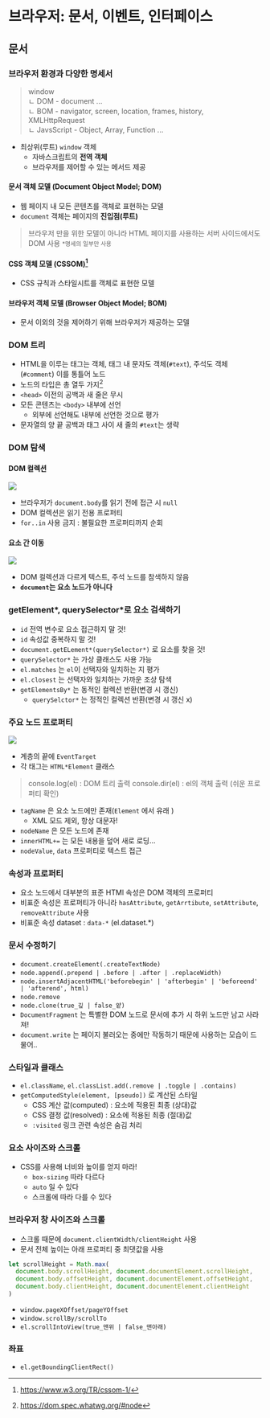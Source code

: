 # 브라우저: 문서, 이벤트, 인터페이스

## 문서

### 브라우저 환경과 다양한 명세서

> window   
> ㄴ DOM - document ...   
> ㄴ BOM - navigator, screen, location, frames, history, XMLHttpRequest   
> ㄴ JavsScript - Object, Array, Function ...

- 최상위(루트) `window` 객체
  - 자바스크립트의 **전역 객체**
  - 브라우저를 제어할 수 있는 메서드 제공

#### 문서 객체 모델 (Document Object Model; DOM)

- 웹 페이지 내 모든 콘텐츠를 객체로 표현하는 모델
- `document` 객체는 페이지의 **진입점(루트)** 

> 브라우저 만을 위한 모델이 아니라 HTML 페이지를 사용하는 서버 사이드에서도 DOM 사용 <small>*명세의 일부만 사용</small>

#### CSS 객체 모델 (CSSOM)[^1]

- CSS 규칙과 스타일시트를 객체로 표현한 모델

#### 브라우저 객체 모델 (Browser Object Model; BOM)

- 문서 이외의 것을 제어하기 위해 브라우저가 제공하는 모델

### DOM 트리

- HTML을 이루는 태그는 객체, 태그 내 문자도 객체(`#text`), 주석도 객체(`#comment`) 이를 통틀어 노드
- 노드의 타입은 총 열두 가지[^2]
- `<head>` 이전의 공백과 새 줄은 무시
- 모든 콘텐츠는 `<body>` 내부에 선언
  - 외부에 선언해도 내부에 선언한 것으로 평가
- 문자열의 양 끝 공백과 태그 사이 새 줄의 `#text`는 생략

[^1]: https://www.w3.org/TR/cssom-1/
[^2]: https://dom.spec.whatwg.org/#node

### DOM 탐색

#### DOM 컬렉션

![](../assets/dom_tree.png)

- 브라우저가 `document.body`를 읽기 전에 접근 시 `null`
- DOM 컬렉션은 읽기 전용 프로퍼티
- `for..in` 사용 금지 : 불필요한 프로퍼티까지 순회

#### 요소 간 이동

![](../assets/dom_tree2.png)

- DOM 컬렉션과 다르게 텍스트, 주석 노드를 참색하지 않음
- **`document`는 요소 노드가 아니다**

### getElement*, querySelector*로 요소 검색하기

- `id` 전역 변수로 요소 접근하지 말 것!
- `id` 속성값 중복하지 말 것!
- `document.getELement*(querySelector*)` 로 요소를 찾을 것!
- `querySelector*` 는 가상 클래스도 사용 가능
- `el.matches` 는 `el`이 선택자와 일치하는 지 평가 
- `el.closest` 는 선택자와 일치하는 가까운 조상 탐색 
- `getElementsBy*` 는 동적인 컬렉션 반환(변경 시 갱신)
  - `querySelctor*` 는 정적인 컬렉션 반환(변경 시 갱신 x)

### 주요 노드 프로퍼티

![](../assets/dom_node.png)

- 계층의 끝에 `EventTarget`
- 각 태그는 `HTML*Element` 클래스

> console.log(el) : DOM 트리 출력
> console.dir(el) : el의 객체 출력 (쉬운 프로퍼티 확인)

- `tagName` 은 요소 노드에만 존재(`Element` 에서 유래 )
  - XML 모드 제외, 항상 대문자!
- `nodeName` 은 모든 노드에 존재
- `innerHTML+=` 는 모든 내용을 덮어 새로 로딩...
- `nodeValue`, `data` 프로퍼티로 텍스트 접근

### 속성과 프로퍼티

- 요소 노드에서 대부분의 표준 HTMl 속성은 DOM 객체의 프로퍼티
- 비표준 속성은 프로퍼티가 아니라 `hasAttribute`, `getArrtibute`, `setAttribute`, `removeAttribute` 사용
- 비표준 속성 dataset : `data-*` (el.dataset.*)

### 문서 수정하기

- `document.createElement(.createTextNode)`
- `node.append(.prepend | .before | .after | .replaceWidth)`
- `node.insertAdjacentHTML('beforebegin' | 'afterbegin' | 'beforeend' | 'afterend', html)`
- `node.remove`
- `node.clone(true_깊 | false_얕)`
- `DocumentFragment` 는 특별한 DOM 노드로 문서에 추가 시 하위 노드만 남고 사라져!
- `document.write` 는 페이지 불러오는 중에만 작동하기 때문에 사용하는 모습이 드물어..

### 스타일과 클래스

- `el.className`, `el.classList.add(.remove | .toggle | .contains)`
- `getComputedStyle(element, [pseudo])` 로 계산된 스타일
  - CSS 계산 값(computed) : 요소에 적용된 최종 (상대)값
  - CSS 결정 값(resolved) : 요소에 적용된 최종 (절대)값
  - `:visited` 링크 관련 속성은 숨김 처리

### 요소 사이즈와 스크롤

- CSS를 사용해 너비와 높이를 얻지 마라!
  - `box-sizing` 따라 다르다
  - `auto` 일 수 있다
  - 스크롤에 따라 다를 수 있다

### 브라우저 창 사이즈와 스크롤

- 스크롤 때문에 `document.clientWidth/clientHeight` 사용
- 문서 전체 높이는 아래 프로퍼티 중 최댓값을 사용
```javascript
let scrollHeight = Math.max(
  document.body.scrollHeight, document.documentElement.scrollHeight,
  document.body.offsetHeight, document.documentElement.offsetHeight,
  document.body.clientHeight, document.documentElement.clientHeight
)
```
- `window.pageXOffset/pageYOffset`
- `window.scrollBy/scrollTo`
- `el.scrollIntoView(true_맨위 | false_맨아래)`

### 좌표

- `el.getBoundingClientRect()`
